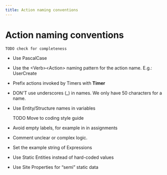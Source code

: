 ```yaml
---
title: Action naming conventions
---
```


# Action naming conventions

    TODO check for completeness

* Use PascalCase
* Use the \<Verb\>\<Action\> naming pattern for the action name. E.g.: UserCreate
* Prefix actions invoked by Timers with **Timer**
* DON'T use underscores (_) in names. We only have 50 characters for a name.
* Use Entity/Structure names in variables

    TODO Move to coding style guide

* Avoid empty labels, for example in in assignments
* Comment unclear or complex logic.
* Set the example string of Expressions
* Use Static Entities instead of hard-coded values
* Use Site Properties for “semi” static data

